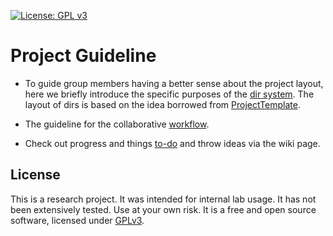 [![License: GPL v3](https://img.shields.io/badge/License-GPL%20v3-blue.svg)](http://www.gnu.org/licenses/gpl-3.0)

# Project Guideline

- To guide group members having a better sense about the project layout, here we briefly introduce the specific purposes of the [dir system](https://jyanglab.github.io/2017-01-07-project/). The layout of dirs is based on the idea borrowed from [ProjectTemplate](http://projecttemplate.net/architecture.html).

- The guideline for the collaborative [workflow](https://jyanglab.github.io/2017-01-10-project-using-github/).

- Check out progress and things [to-do](TODO.md) and throw ideas via the wiki page.


## License
This is a research project. It was intended for internal lab usage. It has not been extensively tested. Use at your own risk.
It is a free and open source software, licensed under [GPLv3](LICENSE).
